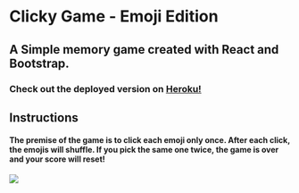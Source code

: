 # Clicky Game - Emoji Edition 

## A Simple memory game created with React and Bootstrap. 

### Check out the deployed version on [Heroku!](https://quiet-cliffs-79860.herokuapp.com/)

## Instructions 

#### The premise of the game is to click each emoji only once. After each click, the emojis will shuffle. If you pick the same one twice, the game is over and your score will reset!

![](https://github.com/kmayer48/clicky-game/blob/master/gifs/game-demo.gif)